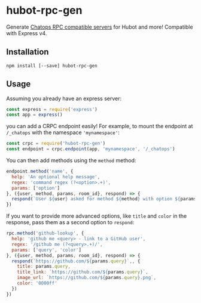 # hubot-rpc-gen

Generate [Chatops RPC compatible servers]() for Hubot and more! Compatible with Express v4.

## Installation

```
npm install [--save] hubot-rpc-gen
```

## Usage

Assuming you already have an express server:

```javascript
const express = require('express')
const app = express()
```

you can add a CRPC endpoint easily! For example, to mount the endpoint at `/_chatops` with the namespace `'mynamespace'`:

```javascript
const crpc = require('hubot-rpc-gen')
const endpoint = crpc.endpoint(app, 'mynamespace', '/_chatops')
```

You can then add methods using the `method` method:

```javascript
endpoint.method('name', {
  help: 'An optional help message',
  regex: 'command regex (?<option>.+)',
  params: ['option']
}, ({user, method, params, room_id}, respond) => {
  respond(`User ${user} asked for method ${method} with option ${params.option} in ${room_id}`)
})
```

If you want to provide more advanced options, like `title` and `color` in the response, pass them as a second option to `respond`:

```javascript
rpc.method('github-lookup', {
  help: 'github me <query> - link to a GitHub user',
  regex: '/github me (?<query>.+)/',
  params: ['query', 'color']
}, ({user, method, params, room_id}, respond) => {
  respond(`https://github.com/${params.query}`,, {
    title: params.query,
    title_link: `https://github.com/${params.query}`,
    image_url: `https://github.com/${params.query}.png`,
    color: '0000ff'
  })
})
```
